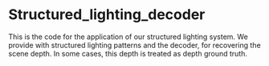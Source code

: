 # Structured_lighting_decoder
This is the code for the application of our structured lighting system. We provide with structured lighting patterns and the decoder, for recovering the scene depth. In some cases, this depth is treated as depth ground truth.
